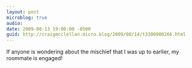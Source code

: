 ```yaml
---
layout: post
microblog: true
audio: 
date: 2009-08-13 19:00:00 -0500
guid: http://craigmcclellan.micro.blog/2009/08/14/t3300980266.html
---
```

If anyone is wondering about the mischief that I was up to earlier, my roommate is engaged!
